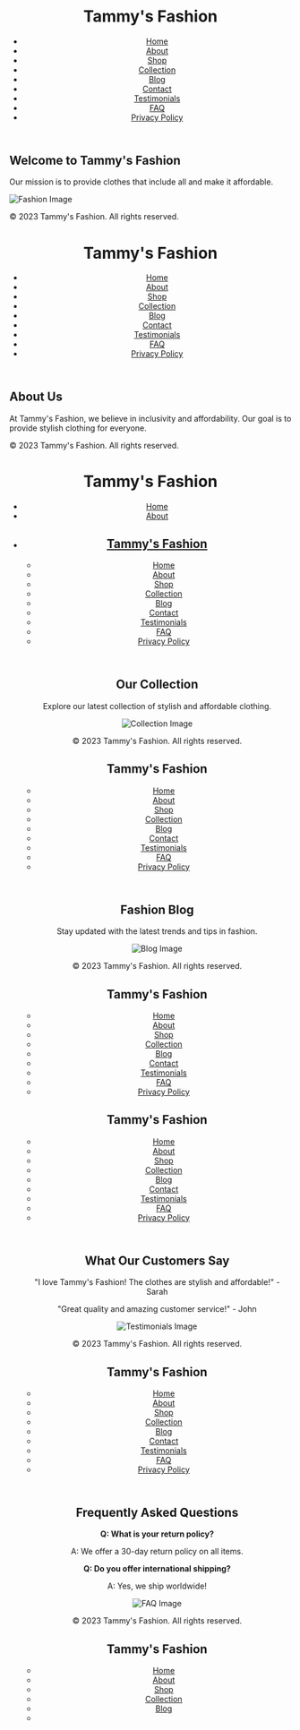 <!DOCTYPE html>
<html lang="en">
<head>
    <meta charset="UTF-8">
    <meta name="viewport" content="width=device-width, initial-scale=1.0">
    <link rel="stylesheet" href="styles.css">
    <title>Tammy's Fashion</title>
</head>
<body>
    <header>
        <h1>Tammy's Fashion</h1>
        <nav>
            <ul>
                <li><a href="index.html">Home</a></li>
                <li><a href="about.html">About</a></li>
                <li><a href="shop.html">Shop</a></li>
                <li><a href="collection.html">Collection</a></li>
                <li><a href="blog.html">Blog</a></li>
                <li><a href="contact.html">Contact</a></li>
                <li><a href="testimonials.html">Testimonials</a></li>
                <li><a href="faq.html">FAQ</a></li>
                <li><a href="privacy.html">Privacy Policy</a></li>
            </ul>
        </nav>
    </header>
    <main>
        <section>
            <h2>Welcome to Tammy's Fashion</h2>
            <p>Our mission is to provide clothes that include all and make it affordable.</p>
            <img src="https://via.placeholder.com/600x400?text=Fashion+Image" alt="Fashion Image">
        </section>
    </main>
    <footer>
        <p>&copy; 2023 Tammy's Fashion. All rights reserved.</p>
    </footer>
</body>
</html>
<!DOCTYPE html>
<html lang="en">
<head>
    <meta charset="UTF-8">
    <meta name="viewport" content="width=device-width, initial-scale=1.0">
    <link rel="stylesheet" href="styles.css">
    <title>About Us - Tammy's Fashion</title>
</head>
<body>
    <header>
        <h1>Tammy's Fashion</h1>
        <nav>
            <ul>
                <li><a href="index.html">Home</a></li>
                <li><a href="about.html">About</a></li>
                <li><a href="shop.html">Shop</a></li>
                <li><a href="collection.html">Collection</a></li>
                <li><a href="blog.html">Blog</a></li>
                <li><a href="contact.html">Contact</a></li>
                <li><a href="testimonials.html">Testimonials</a></li>
                <li><a href="faq.html">FAQ</a></li>
                <li><a href="privacy.html">Privacy Policy</a></li>
            </ul>
        </nav>
    </header>
    <main>
        <section>
            <h2>About Us</h2>
            <p>At Tammy's Fashion, we believe in inclusivity and affordability. Our goal is to provide stylish clothing for everyone.</p>
        </section>
    </main>
    <footer>
        <p>&copy; 2023 Tammy's Fashion. All rights reserved.</p>
    </footer>
</body>
</html>
<!DOCTYPE html>
<html lang="en">
<head>
    <meta charset="UTF-8">
    <meta name="viewport" content="width=device-width, initial-scale=1.0">
    <link rel="stylesheet" href="styles.css">
    <title>Shop - Tammy's Fashion</title>
</head>
<body>
    <header>
        <h1>Tammy's Fashion</h1>
        <nav>
            <ul>
                <li><a href="index.html">Home</a></li>
                <li><a href="about.html">About</a></li>
                <li><a href="shop.html
<!DOCTYPE html>
<html lang="en">
<head>
    <meta charset="UTF-8">
    <meta name="viewport" content="width=device-width, initial-scale=1.0">
    <link rel="stylesheet" href="styles.css">
    <title>Collection - Tammy's Fashion</title>
</head>
<body>
    <header>
        <h1>Tammy's Fashion</h1>
        <nav>
            <ul>
                <li><a href="index.html">Home</a></li>
                <li><a href="about.html">About</a></li>
                <li><a href="shop.html">Shop</a></li>
                <li><a href="collection.html">Collection</a></li>
                <li><a href="blog.html">Blog</a></li>
                <li><a href="contact.html">Contact</a></li>
                <li><a href="testimonials.html">Testimonials</a></li>
                <li><a href="faq.html">FAQ</a></li>
                <li><a href="privacy.html">Privacy Policy</a></li>
            </ul>
        </nav>
    </header>
    <main>
        <section>
            <h2>Our Collection</h2>
            <p>Explore our latest collection of stylish and affordable clothing.</p>
            <img src="https://via.placeholder.com/600x400?text=Collection+Image" alt="Collection Image">
        </section>
    </main>
    <footer>
        <p>&copy; 2023 Tammy's Fashion. All rights reserved.</p>
    </footer>
</body>
</html>
<!DOCTYPE html>
<html lang="en">
<head>
    <meta charset="UTF-8">
    <meta name="viewport" content="width=device-width, initial-scale=1.0">
    <link rel="stylesheet" href="styles.css">
    <title>Blog - Tammy's Fashion</title>
</head>
<body>
    <header>
        <h1>Tammy's Fashion</h1>
        <nav>
            <ul>
                <li><a href="index.html">Home</a></li>
                <li><a href="about.html">About</a></li>
                <li><a href="shop.html">Shop</a></li>
                <li><a href="collection.html">Collection</a></li>
                <li><a href="blog.html">Blog</a></li>
                <li><a href="contact.html">Contact</a></li>
                <li><a href="testimonials.html">Testimonials</a></li>
                <li><a href="faq.html">FAQ</a></li>
                <li><a href="privacy.html">Privacy Policy</a></li>
            </ul>
        </nav>
    </header>
    <main>
        <section>
            <h2>Fashion Blog</h2>
            <p>Stay updated with the latest trends and tips in fashion.</p>
            <img src="https://via.placeholder.com/600x400?text=Blog+Image" alt="Blog Image">
        </section>
    </main>
    <footer>
        <p>&copy; 2023 Tammy's Fashion. All rights reserved.</p>
    </footer>
</body>
</html>
<!DOCTYPE html>
<html lang="en">
<head>
    <meta charset="UTF-8">
    <meta name="viewport" content="width=device-width, initial-scale=1.0">
    <link rel="stylesheet" href="styles.css">
    <title>Contact Us - Tammy's Fashion</title>
</head>
<body>
    <header>
        <h1>Tammy's Fashion</h1>
        <nav>
            <ul>
                <li><a href="index.html">Home</a></li>
                <li><a href="about.html">About</a></li>
                <li><a href="shop.html">Shop</a></li>
                <li><a href="collection.html">Collection</a></li>
                <li><a href="blog.html">Blog</a></li>
                <li><a href="contact.html">Contact</a></li>
                <li><a href="testimonials.html">Testimonials</a></li>
                <li><a href="faq.html">FAQ</a></li>
                <li><a href="privacy.html">Privacy Policy</a></li>
            </ul>
        </nav>
   
<!DOCTYPE html>
<html lang="en">
<head>
    <meta charset="UTF-8">
    <meta name="viewport" content="width=device-width, initial-scale=1.0">
    <link rel="stylesheet" href="styles.css">
    <title>Testimonials - Tammy's Fashion</title>
</head>
<body>
    <header>
        <h1>Tammy's Fashion</h1>
        <nav>
            <ul>
                <li><a href="index.html">Home</a></li>
                <li><a href="about.html">About</a></li>
                <li><a href="shop.html">Shop</a></li>
                <li><a href="collection.html">Collection</a></li>
                <li><a href="blog.html">Blog</a></li>
                <li><a href="contact.html">Contact</a></li>
                <li><a href="testimonials.html">Testimonials</a></li>
                <li><a href="faq.html">FAQ</a></li>
                <li><a href="privacy.html">Privacy Policy</a></li>
            </ul>
        </nav>
    </header>
    <main>
        <section>
            <h2>What Our Customers Say</h2>
            <p>"I love Tammy's Fashion! The clothes are stylish and affordable!" - Sarah</p>
            <p>"Great quality and amazing customer service!" - John</p>
            <img src="https://via.placeholder.com/600x400?text=Testimonials+Image" alt="Testimonials Image">
        </section>
    </main>
    <footer>
        <p>&copy; 2023 Tammy's Fashion. All rights reserved.</p>
    </footer>
</body>
</html>
<!DOCTYPE html>
<html lang="en">
<head>
    <meta charset="UTF-8">
    <meta name="viewport" content="width=device-width, initial-scale=1.0">
    <link rel="stylesheet" href="styles.css">
    <title>FAQ - Tammy's Fashion</title>
</head>
<body>
    <header>
        <h1>Tammy's Fashion</h1>
        <nav>
            <ul>
                <li><a href="index.html">Home</a></li>
                <li><a href="about.html">About</a></li>
                <li><a href="shop.html">Shop</a></li>
                <li><a href="collection.html">Collection</a></li>
                <li><a href="blog.html">Blog</a></li>
                <li><a href="contact.html">Contact</a></li>
                <li><a href="testimonials.html">Testimonials</a></li>
                <li><a href="faq.html">FAQ</a></li>
                <li><a href="privacy.html">Privacy Policy</a></li>
            </ul>
        </nav>
    </header>
    <main>
        <section>
            <h2>Frequently Asked Questions</h2>
            <p><strong>Q: What is your return policy?</strong></p>
            <p>A: We offer a 30-day return policy on all items.</p>
            <p><strong>Q: Do you offer international shipping?</strong></p>
            <p>A: Yes, we ship worldwide!</p>
            <img src="https://via.placeholder.com/600x400?text=FAQ+Image" alt="FAQ Image">
        </section>
    </main>
    <footer>
        <p>&copy; 2023 Tammy's Fashion. All rights reserved.</p>
    </footer>
</body>
</html>
<!DOCTYPE html>
<html lang="en">
<head>
    <meta charset="UTF-8">
    <meta name="viewport" content="width=device-width, initial-scale=1.0">
    <link rel="stylesheet" href="styles.css">
    <title>Privacy Policy - Tammy's Fashion</title>
</head>
<body>
    <header>
        <h1>Tammy's Fashion</h1>
        <nav>
            <ul>
                <li><a href="index.html">Home</a></li>
                <li><a href="about.html">About</a></li>
                <li><a href="shop.html">Shop</a></li>
                <li><a href="collection.html">Collection</a></li>
                <li><a href="blog.html">Blog</a></li>
                <li><a href="contact.html

